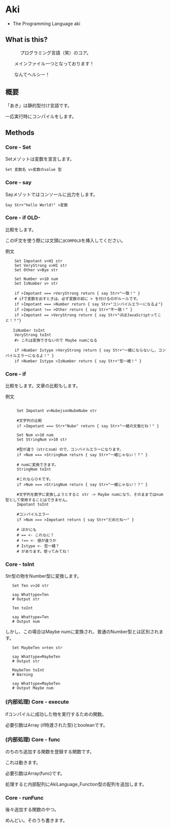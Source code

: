 # Aki

- The Programming Language aki

## What is this?
　
　　プログラミング言語（笑）のコア。

　　メインファイル一つとなっております！

　　なんてヘルシー！

## 概要
  
   「あき」は静的型付け言語です。

   一応実行時にコンパイルをします。

## Methods

    

### Core - Set

Setメゾットは変数を宣言します。

```aki
Set 変数名 v>変数のvalue 型
```

### Core - say

Sayメゾットではコンソールに出力をします。

    Say Str+"hello World!" >変数

### Core - if OLD-
  
比較をします。

このIF文を使う際には文頭に`@COMPOLD`を挿入してください。

例文

```aki
    Set Impotant v>HI str
    Set VeryStrong v>HI str
    Set Other v>Bye str

    Set Number v>10 num
    Set IsNumber v> str

    if >Impotant === >VeryStrong return { say Str+"一致！" }
    # ifで変数を出すときは、必ず変数の前に > を付けるのがルールです。
    if >Impotant === >Number return { say Str+"コンパイルエラーになるよ"}
    if >Impotant !== >Other return { say Str+"不一致！" }
    if >Impotant == >VeryStrong return { say Str+"ほぼJavaScriptってこと！？"}

　　IsNumber toInt
    VeryStrong toInt 
    #↑ これは変換できないので Maybe numになる

    if >Number Istype >VeryStrong return { say Str+"一緒にならないし、コンパイルエラーになるよ！" }
    if >Number Istype >IsNumber return { say Str+"型一緒！" } 
```

### Core - if

比較をします。文章の比較もします。

例文

```aki
    
     Set Impotant v>NubejsonNubeNube str

     #文字列の比較
     if >Impotant === Str+"Nube" return { say Str+"一緒の文章だね！" }

     Set Num v>10 num
     Set StringNum v>10 str

     #型が違う（strとnum）ので、コンパイルエラーになります。
     if >Num === >StringNum return { say Str+"一緒じゃない！？" }

     # numに変換できます。
     StringNum toInt

     #これならＯＫです。
     if >Num === >StringNum return { say Str+"一緒じゃない！？" }

     #文字列を数字に変換しようとすると str -> Maybe numになり、そのままではnum型として使用することはできません。
     Impotant toInt

     #コンパイルエラー
     if >Num === >Impotant return { say Str+"だめだね～" }

     # ほかにも
     # == <- これなに？
     # !== <- 値が違うか
     # Istype <- 型一緒？
     # があります。使ってみてね！
```

### Core - toInt

Str型の物をNumber型に変換します。

```aki
   Set Ten v>10 str

   say Whattype=Ten 
   # Output str

   Ten toInt

   say Whattype=Ten
   # Output num
```

しかし、この場合はMaybe numに変換され、普通のNumber型とは区別されます。

```aki
   Set MaybeTen v>ten str

   say Whattype=MaybeTen
   # Output str

   MaybeTen toInt
   # Warning

   say Whattype=MaybeTen
   # Output Maybe num
```

### (内部処理) Core - execute

ifコンパイルに成功した物を実行するための関数。

必要引数はArray (if時渡された型)とbooleanです。


### (内部処理) Core - func

のちのち追加する関数を登録する関数です。

これは動きます。

必要引数はArray(func)です。

処理すると内部配列にAkiLanguage_Function型の配列を追加します。


### Core - runFunc

後々追加する関数のやつ。

めんどい。そのうち書きます。